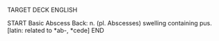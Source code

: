 TARGET DECK
ENGLISH

START
Basic
Abscess
Back: n. (pl. Abscesses) swelling containing pus. [latin: related to *ab-, *cede]
END
